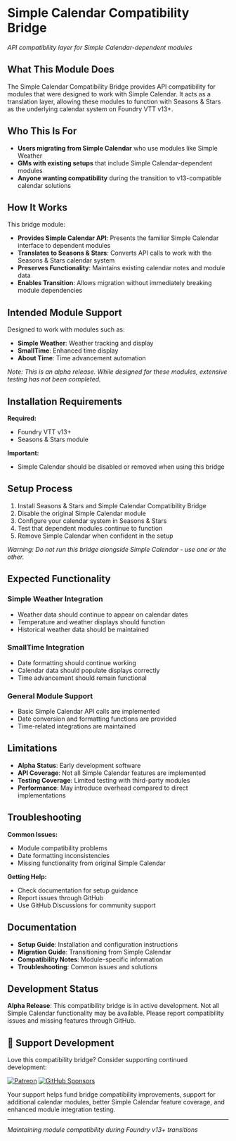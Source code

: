 # Simple Calendar Compatibility Bridge

_API compatibility layer for Simple Calendar-dependent modules_

## What This Module Does

The Simple Calendar Compatibility Bridge provides API compatibility for modules that were designed to work with Simple Calendar. It acts as a translation layer, allowing these modules to function with Seasons & Stars as the underlying calendar system on Foundry VTT v13+.

## Who This Is For

- **Users migrating from Simple Calendar** who use modules like Simple Weather
- **GMs with existing setups** that include Simple Calendar-dependent modules
- **Anyone wanting compatibility** during the transition to v13-compatible calendar solutions

## How It Works

This bridge module:

- **Provides Simple Calendar API**: Presents the familiar Simple Calendar interface to dependent modules
- **Translates to Seasons & Stars**: Converts API calls to work with the Seasons & Stars calendar system
- **Preserves Functionality**: Maintains existing calendar notes and module data
- **Enables Transition**: Allows migration without immediately breaking module dependencies

## Intended Module Support

Designed to work with modules such as:

- **Simple Weather**: Weather tracking and display
- **SmallTime**: Enhanced time display
- **About Time**: Time advancement automation

_Note: This is an alpha release. While designed for these modules, extensive testing has not been completed._

## Installation Requirements

**Required:**

- Foundry VTT v13+
- Seasons & Stars module

**Important:**

- Simple Calendar should be disabled or removed when using this bridge

## Setup Process

1. Install Seasons & Stars and Simple Calendar Compatibility Bridge
2. Disable the original Simple Calendar module
3. Configure your calendar system in Seasons & Stars
4. Test that dependent modules continue to function
5. Remove Simple Calendar when confident in the setup

_Warning: Do not run this bridge alongside Simple Calendar - use one or the other._

## Expected Functionality

### **Simple Weather Integration**

- Weather data should continue to appear on calendar dates
- Temperature and weather displays should function
- Historical weather data should be maintained

### **SmallTime Integration**

- Date formatting should continue working
- Calendar data should populate displays correctly
- Time advancement should remain functional

### **General Module Support**

- Basic Simple Calendar API calls are implemented
- Date conversion and formatting functions are provided
- Time-related integrations are maintained

## Limitations

- **Alpha Status**: Early development software
- **API Coverage**: Not all Simple Calendar features are implemented
- **Testing Coverage**: Limited testing with third-party modules
- **Performance**: May introduce overhead compared to direct implementations

## Troubleshooting

**Common Issues:**

- Module compatibility problems
- Date formatting inconsistencies
- Missing functionality from original Simple Calendar

**Getting Help:**

- Check documentation for setup guidance
- Report issues through GitHub
- Use GitHub Discussions for community support

## Documentation

- **Setup Guide**: Installation and configuration instructions
- **Migration Guide**: Transitioning from Simple Calendar
- **Compatibility Notes**: Module-specific information
- **Troubleshooting**: Common issues and solutions

## Development Status

**Alpha Release**: This compatibility bridge is in active development. Not all Simple Calendar functionality may be available. Please report compatibility issues and missing features through GitHub.

## 💖 Support Development

Love this compatibility bridge? Consider supporting continued development:

[![Patreon](https://img.shields.io/badge/Patreon-Support%20Development-ff424d?style=for-the-badge&logo=patreon)](https://patreon.com/rayners)
[![GitHub Sponsors](https://img.shields.io/badge/GitHub%20Sponsors-Support%20Development-ea4aaa?style=for-the-badge&logo=github)](https://github.com/sponsors/rayners)

Your support helps fund bridge compatibility improvements, support for additional calendar modules, better Simple Calendar feature coverage, and enhanced module integration testing.

---

_Maintaining module compatibility during Foundry v13+ transitions_
